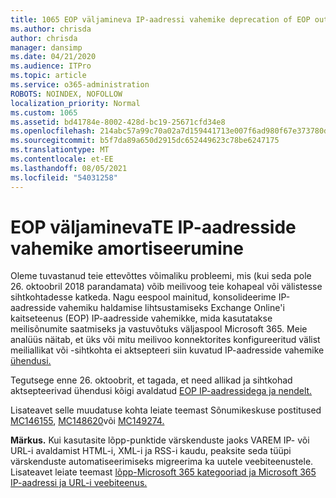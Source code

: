 ```yaml
---
title: 1065 EOP väljamineva IP-aadressi vahemike deprecation of EOP outbound IP address rangesMC146155
ms.author: chrisda
author: chrisda
manager: dansimp
ms.date: 04/21/2020
ms.audience: ITPro
ms.topic: article
ms.service: o365-administration
ROBOTS: NOINDEX, NOFOLLOW
localization_priority: Normal
ms.custom: 1065
ms.assetid: bd41784e-8002-428d-bc19-25671cfd34e8
ms.openlocfilehash: 214abc57a99c70a02a7d159441713e007f6ad980f67e373780d4ca297f69f764
ms.sourcegitcommit: b5f7da89a650d2915dc652449623c78be6247175
ms.translationtype: MT
ms.contentlocale: et-EE
ms.lasthandoff: 08/05/2021
ms.locfileid: "54031258"
---
```

# <a name="deprecation-of-eop-outbound-ip-address-ranges"></a>EOP väljaminevaTE IP-aadresside vahemike amortiseerumine

Oleme tuvastanud teie ettevõttes võimaliku probleemi, mis (kui seda pole 26. oktoobril 2018 parandamata) võib meilivoog teie kohapeal või välistesse sihtkohtadesse katkeda. Nagu eespool mainitud, konsolideerime IP-aadresside vahemiku haldamise lihtsustamiseks Exchange Online'i kaitseteenus (EOP) IP-aadresside vahemikke, mida kasutatakse meilisõnumite saatmiseks ja vastuvõtuks väljaspool Microsoft 365. Meie analüüs näitab, et üks või mitu meilivoo konnektorites konfigureeritud välist meiliallikat või -sihtkohta ei aktsepteeri siin kuvatud IP-aadresside vahemike [ühendusi.](https://docs.microsoft.com/office365/SecurityCompliance/eop/exchange-online-protection-ip-addresses)

Tegutsege enne 26. oktoobrit, et tagada, et need allikad ja sihtkohad aktsepteerivad ühendusi kõigi avaldatud [EOP IP-aadressidega ja nendelt.](https://docs.microsoft.com/office365/SecurityCompliance/eop/exchange-online-protection-ip-addresses)

Lisateavet selle muudatuse kohta leiate teemast Sõnumikeskuse postitused [MC146155](https://portal.office.com/AdminPortal/home?switchtomodern=true#/MessageCenter?id=MC146155), [MC148620](https://portal.office.com/AdminPortal/home?switchtomodern=true#/MessageCenter?id=MC148620)või [MC149274.](https://portal.office.com/AdminPortal/home?switchtomodern=true#/MessageCenter?id=MC149274)

**Märkus.** Kui kasutasite lõpp-punktide värskenduste jaoks VAREM IP- või URL-i avaldamist HTML-i, XML-i ja RSS-i kaudu, peaksite seda tüüpi värskenduste automatiseerimiseks migreerima ka uutele veebiteenustele. Lisateavet leiate teemast [lõpp-Microsoft 365 kategooriad ja Microsoft 365 IP-aadressi ja URL-i veebiteenus.](https://techcommunity.microsoft.com/t5/Office-365-Blog/Announcing-Office-365-endpoint-categories-and-Office-365-IP/ba-p/177638)
